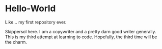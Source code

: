 # Hello-World
Like... my first repository ever.

Skippersol here. I am a copywriter and a pretty darn good writer generally. This is my third attempt at learning to code. Hopefully, the third time will be the charm.
